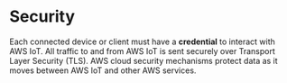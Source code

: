 # Security

Each connected device or client must have a **credential** to interact with AWS IoT. All traffic to and from AWS IoT is sent securely over Transport Layer Security (TLS). AWS cloud security mechanisms protect data as it moves between AWS IoT and other AWS services.